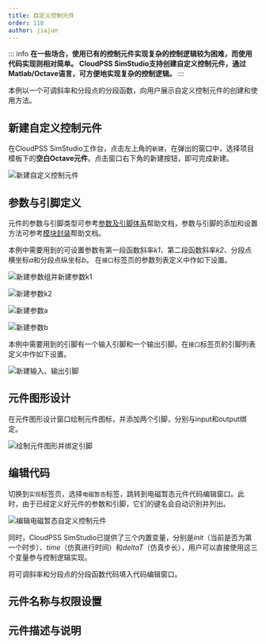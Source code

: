 ```yaml
---
title: 自定义控制元件
order: 110
author: jiajun
---
```


::: info
**在一些场合，使用已有的控制元件实现复杂的控制逻辑较为困难，而使用代码实现则相对简单。
CloudPSS SimStudio支持创建自定义控制元件，通过Matlab/Octave语言，可方便地实现复杂的控制逻辑。**
:::

本例以一个可调斜率和分段点的分段函数，向用户展示自定义控制元件的创建和使用方法。

## 新建自定义控制元件  

在CloudPSS SimStudio工作台，点击左上角的`新建`，在弹出的窗口中，选择项目模板下的**空白Octave元件**。点击窗口右下角的新建按钮，即可完成新建。

![新建自定义控制元件](./1.png "新建自定义控制元件")

## 参数与引脚定义

元件的参数与引脚类型可参考[参数及引脚体系](../ParameterSystem.md)帮助文档，参数与引脚的添加和设置方法可参考[模块封装](../Mask.md)帮助文档。    
  

本例中需要用到的可设置参数有第一段函数斜率*k1*、第二段函数斜率*k2*、分段点横坐标*a*和分段点纵坐标*b*。 在`接口`标签页的参数列表定义中作如下设置。  

![新建参数组并新建参数k1](./3.png "新建参数k1")

![新建参数k2](./4.png "新建参数k2")

![新建参数a](./5.png "新建参数a")

![新建参数b](./6.png "新建参数b")

本例中需要用到的引脚有一个输入引脚和一个输出引脚。在`接口`标签页的引脚列表定义中作如下设置。

![新建输入、输出引脚](./7.png "新建输入、输出引脚")

## 元件图形设计

在元件图形设计窗口绘制元件图标，并添加两个引脚，分别与input和output绑定。

![绘制元件图形并绑定引脚](./8.png "绘制元件图形并绑定引脚")

## 编辑代码

切换到`实现`标签页，选择`电磁暂态`标签，跳转到电磁暂态元件代码编辑窗口。此时，由于已经定义好元件的参数和引脚，它们的键名会自动识别并列出。

![编辑电磁暂态自定义控制元件](./9.png "编辑电磁暂态自定义控制元件")

同时，CloudPSS SimStudio已提供了三个内置变量，分别是*init*（当前是否为第一个时步）、*time*（仿真进行时间）和*deltaT*（仿真步长），用户可以直接使用这三个变量参与控制逻辑实现。

将可调斜率和分段点的分段函数代码填入代码编辑窗口。





## 元件名称与权限设置

## 元件描述与说明

